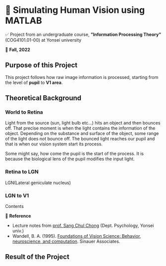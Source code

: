 # :eyes: Simulating Human Vision using MATLAB

:white_check_mark: Project from an undergraduate course, **"Information Processing Theory"** (COG4101.01-00) at Yonsei university

:calendar: **Fall, 2022**

## Purpose of this Project
This project follows how raw image information is processed, starting from the level of **pupil** to **V1 area**. 


## Theoretical Background

### World to Retina
Light from the source (sun, light bulb etc...) hits an object and then bounces off. That precise moment is when the light contains the information of the object. Depending on the substance and surface of the object, some range of the light does not bounce off. The bounced light reaches our pupil and that is when our vision system start its process.

Some might say, how come the pupil is the start of the process. It is because the biological lens of the pupil modifies the input light. 




### Retina to LGN 
LGN(Lateral geniculate nucleus)

### LGN to V1
Contents

:page_facing_up: **Reference** 
* Lecture notes from [prof. Sang Chul Chong](https://vcc.yonsei.ac.kr/pi) (Dept. Psychology, Yonsei univ.) 
* Wandell, B. A. (1995). [Foundations of Vision Science: Behavior, neuroscience, and computation](http://foundationsofvision.stanford.edu/). Sinauer Associates. 

## Result of the Project
